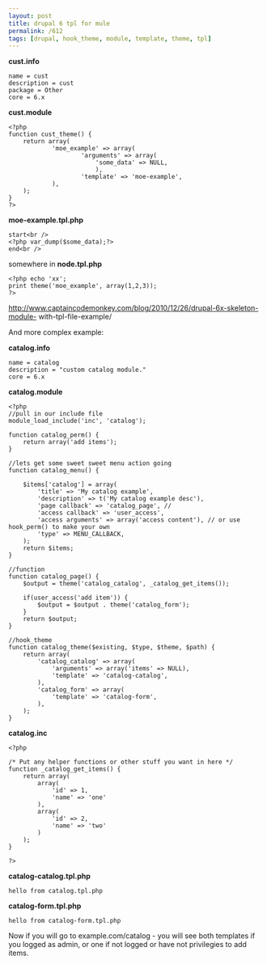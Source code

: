```yaml
---
layout: post
title: drupal 6 tpl for mule
permalink: /612
tags: [drupal, hook_theme, module, template, theme, tpl]
---
```


**cust.info**

    name = cust
    description = cust
    package = Other
    core = 6.x

**cust.module**

    <?php
    function cust_theme() {
        return array(
                'moe_example' => array(
                        'arguments' => array(
                            'some_data' => NULL,
                            ),
                        'template' => 'moe-example',
                ),
        );
    }
    ?>

**moe-example.tpl.php**

    start<br />
    <?php var_dump($some_data);?>
    end<br />

somewhere in **node.tpl.php**

    <?php echo 'xx';
    print theme('moe_example', array(1,2,3));
    ?>

http://www.captaincodemonkey.com/blog/2010/12/26/drupal-6x-skeleton-module-
with-tpl-file-example/

And more complex example:

**catalog.info**

    name = catalog
    description = "custom catalog module."
    core = 6.x

**catalog.module**

    <?php
    //pull in our include file
    module_load_include('inc', 'catalog');

    function catalog_perm() {
        return array('add items');
    }

    //lets get some sweet sweet menu action going
    function catalog_menu() {

        $items['catalog'] = array(
            'title' => 'My catalog example',
            'description' => t('My catalog example desc'),
            'page callback' => 'catalog_page', //
            'access callback' => 'user_access',
            'access arguments' => array('access content'), // or use hook_perm() to make your own
            'type' => MENU_CALLBACK,
        );
        return $items;
    }

    //function
    function catalog_page() {
        $output = theme('catalog_catalog', _catalog_get_items());

        if(user_access('add item')) {
            $output = $output . theme('catalog_form');
        }
        return $output;
    }

    //hook_theme
    function catalog_theme($existing, $type, $theme, $path) {
        return array(
            'catalog_catalog' => array(
                'arguments' => array('items' => NULL),
                'template' => 'catalog-catalog',
            ),
            'catalog_form' => array(
                'template' => 'catalog-form',
            ),
        );
    }

**catalog.inc**

    <?php

    /* Put any helper functions or other stuff you want in here */
    function _catalog_get_items() {
        return array(
            array(
                'id' => 1,
                'name' => 'one'
            ),
            array(
                'id' => 2,
                'name' => 'two'
            )
        );
    }

    ?>

**catalog-catalog.tpl.php**

    hello from catalog.tpl.php

**catalog-form.tpl.php**

    hello from catalog-form.tpl.php

Now if you will go to example.com/catalog - you will see both templates if you
logged as admin, or one if not logged or have not privilegies to add items.
